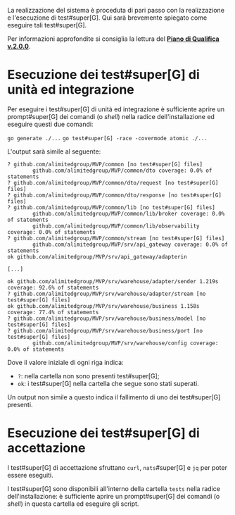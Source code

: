 La realizzazione del sistema è proceduta di pari passo con la realizzazione e l'esecuzione di test#super[G]. Qui sarà brevemente spiegato come eseguire tali test#super[G].

Per informazioni approfondite si consiglia la lettura del [**Piano di Qualifica v.2.0.0**](https://alimitedgroup.github.io/PQ%20v2.0.0.pdf).

# Esecuzione dei test#super[G] di unità ed integrazione

Per eseguire i test#super[G] di unità ed integrazione è sufficiente aprire un prompt#super[G] dei comandi (o _shell_) nella radice dell'installazione ed eseguire questi due comandi:

`go generate ./...`
`go test#super[G] -race -covermode atomic ./...`

L'output sarà simile al seguente:

```
? github.com/alimitedgroup/MVP/common [no test#super[G] files]
        github.com/alimitedgroup/MVP/common/dto coverage: 0.0% of statements
? github.com/alimitedgroup/MVP/common/dto/request [no test#super[G] files]
? github.com/alimitedgroup/MVP/common/dto/response [no test#super[G] files]
? github.com/alimitedgroup/MVP/common/lib [no test#super[G] files]
        github.com/alimitedgroup/MVP/common/lib/broker coverage: 0.0% of statements
        github.com/alimitedgroup/MVP/common/lib/observability coverage: 0.0% of statements
? github.com/alimitedgroup/MVP/common/stream [no test#super[G] files]
        github.com/alimitedgroup/MVP/srv/api_gateway coverage: 0.0% of statements
ok github.com/alimitedgroup/MVP/srv/api_gateway/adapterin

[...]

ok github.com/alimitedgroup/MVP/srv/warehouse/adapter/sender 1.219s coverage: 92.6% of statements
? github.com/alimitedgroup/MVP/srv/warehouse/adapter/stream [no test#super[G] files]
ok github.com/alimitedgroup/MVP/srv/warehouse/business 1.158s coverage: 77.4% of statements
? github.com/alimitedgroup/MVP/srv/warehouse/business/model [no test#super[G] files]
? github.com/alimitedgroup/MVP/srv/warehouse/business/port [no test#super[G] files]
        github.com/alimitedgroup/MVP/srv/warehouse/config coverage: 0.0% of statements
```

Dove il valore iniziale di ogni riga indica:

- `?`: nella cartella non sono presenti test#super[G];
- `ok`: i test#super[G] nella cartella che segue sono stati superati.

Un output non simile a questo indica il fallimento di uno dei test#super[G] presenti.

# Esecuzione dei test#super[G] di accettazione

I test#super[G] di accettazione sfruttano `curl`, `nats`#super[G] e `jq` per poter essere eseguiti.

I test#super[G] sono disponibili all'interno della cartella `tests` nella radice dell'installazione: è sufficiente aprire un prompt#super[G] dei comandi (o _shell_) in questa cartella ed eseguire gli script.
